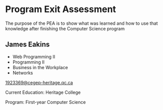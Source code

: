 # Program Exit Assessment
The purpose of the PEA is to show what was learned and how to use that knowledge after finishing the Computer Science program

## James Eakins

* Web Programming II
* Programming II
* Business in the Workplace
* Networks

1923369@cegep-heritage.qc.ca

Current Education: Heritage College

Program: First-year Computer Science
